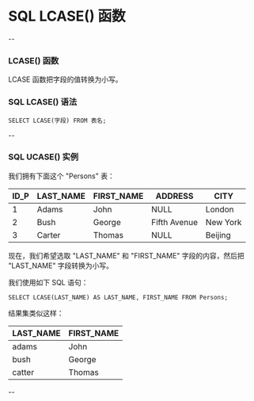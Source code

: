 # SQL LCASE() 函数

--

### LCASE() 函数

LCASE 函数把字段的值转换为小写。

### SQL LCASE() 语法

```
SELECT LCASE(字段) FROM 表名;
```

--

### SQL UCASE() 实例

我们拥有下面这个 "Persons" 表：

| ID_P | LAST_NAME | FIRST_NAME | ADDRESS      | CITY     |
|------|-----------|------------|--------------|----------|
|    1 | Adams     | John       | NULL         | London   |
|    2 | Bush      | George     | Fifth Avenue | New York |
|    3 | Carter    | Thomas     | NULL         | Beijing  |

现在，我们希望选取 "LAST_NAME" 和 "FIRST_NAME" 字段的内容，然后把 "LAST_NAME" 字段转换为小写。

我们使用如下 SQL 语句：

```
SELECT LCASE(LAST_NAME) AS LAST_NAME, FIRST_NAME FROM Persons;
```

结果集类似这样：

LAST_NAME | FIRST_NAME 
----------|--------------
adams     | John       
bush      | George     
catter    | Thomas     

--

